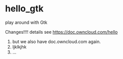 # hello_gtk
play around with Gtk


Changes!!!!
details see https://doc.owncloud.com/hello
1. but we also have doc.owncloud.com again.
2. ljklkjhk
3. ...


